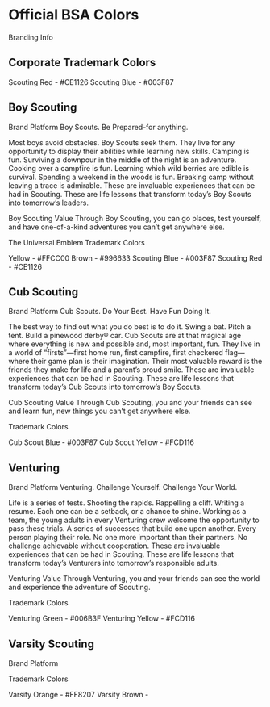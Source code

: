 # Official BSA Colors
Branding Info

## Corporate Trademark Colors ##

Scouting Red  - #CE1126
Scouting Blue - #003F87

## Boy Scouting ##
Brand Platform
Boy Scouts. Be Prepared-for anything.

Most boys avoid obstacles. Boy Scouts seek them. They live for any opportunity to
display their abilities while learning new skills. Camping is fun. Surviving a downpour in
the middle of the night is an adventure. Cooking over a campfire is fun. Learning which
wild berries are edible is survival. Spending a weekend in the woods is fun. Breaking
camp without leaving a trace is admirable. These are invaluable experiences that can
be had in Scouting. These are life lessons that transform today’s Boy Scouts into
tomorrow’s leaders.

Boy Scouting Value
Through Boy Scouting, you can go places, test yourself, and have one-of-a-kind
adventures you can’t get anywhere else.

The Universal Emblem Trademark Colors

Yellow - #FFCC00
Brown - #996633
Scouting Blue - #003F87
Scouting Red - #CE1126

## Cub Scouting ##
Brand Platform
Cub Scouts. Do Your Best.  Have Fun Doing It.

The best way to find out what you do best is to do it. Swing a bat. Pitch a tent. Build
a pinewood derby® car. Cub Scouts are at that magical age where everything is new
and possible and, most important, fun. They live in a world of “firsts”—first home run,
first campfire, first checkered flag—where their game plan is their imagination.
Their most valuable reward is the friends they make for life and a parent’s proud smile.
These are invaluable experiences that can be had in Scouting. These are life lessons
that transform today’s Cub Scouts into tomorrow’s Boy Scouts.

Cub Scouting Value
Through Cub Scouting, you and your friends can see and learn fun, new things you can’t
get anywhere else.

Trademark Colors

Cub Scout Blue - #003F87
Cub Scout Yellow - #FCD116

## Venturing ##
Brand Platform
Venturing. Challenge Yourself. Challenge Your World.

Life is a series of tests. Shooting the rapids. Rappelling a cliff. Writing a resume.
Each one can be a setback, or a chance to shine. Working as a team, the young
adults in every Venturing crew welcome the opportunity to pass these trials. A series
of successes that build one upon another. Every person playing their role. No one
more important than their partners. No challenge achievable without cooperation.
These are invaluable experiences that can be had in Scouting. These are life lessons
that transform today’s Venturers into tomorrow’s responsible adults.

Venturing Value
Through Venturing, you and your friends can see the world and experience the adventure
of Scouting.

Trademark Colors

Venturing Green - #006B3F
Venturing Yellow - #FCD116

## Varsity Scouting ##
Brand Platform

Trademark Colors

Varsity Orange - #FF8207
Varsity Brown -